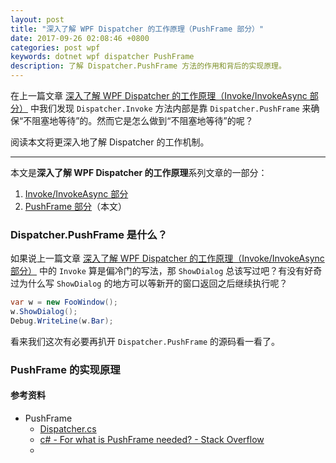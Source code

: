 ```yaml
---
layout: post
title: "深入了解 WPF Dispatcher 的工作原理（PushFrame 部分）"
date: 2017-09-26 02:08:46 +0800
categories: post wpf
keywords: dotnet wpf dispatcher PushFrame
description: 了解 Dispatcher.PushFrame 方法的作用和背后的实现原理。
---
```


在上一篇文章 [深入了解 WPF Dispatcher 的工作原理（Invoke/InvokeAsync 部分）](/post/wpf/2017/09/26/dispatcher-invoke-async.html) 中我们发现 `Dispatcher.Invoke` 方法内部是靠 `Dispatcher.PushFrame` 来确保“不阻塞地等待”的。然而它是怎么做到“不阻塞地等待”的呢？

阅读本文将更深入地了解 Dispatcher 的工作机制。

---

本文是**深入了解 WPF Dispatcher 的工作原理**系列文章的一部分：

1. [Invoke/InvokeAsync 部分](/post/wpf/2017/09/26/dispatcher-invoke-async.html)
1. [PushFrame 部分](/post/wpf/2017/09/26/dispatcher-push-frame.html)（本文）

### Dispatcher.PushFrame 是什么？

如果说上一篇文章 [深入了解 WPF Dispatcher 的工作原理（Invoke/InvokeAsync 部分）](/post/wpf/2017/09/26/dispatcher-invoke-async.html) 中的 `Invoke` 算是偏冷门的写法，那 `ShowDialog` 总该写过吧？有没有好奇过为什么写 `ShowDialog` 的地方可以等新开的窗口返回之后继续执行呢？

```csharp
var w = new FooWindow();
w.ShowDialog();
Debug.WriteLine(w.Bar);
```

看来我们这次有必要再扒开 `Dispatcher.PushFrame` 的源码看一看了。

### PushFrame 的实现原理



#### 参考资料

- PushFrame
  - [Dispatcher.cs](http://referencesource.microsoft.com/#WindowsBase/Base/System/Windows/Threading/Dispatcher.cs)
  - [c# - For what is PushFrame needed? - Stack Overflow](https://stackoverflow.com/questions/41759665/for-what-is-pushframe-needed)
  - 
